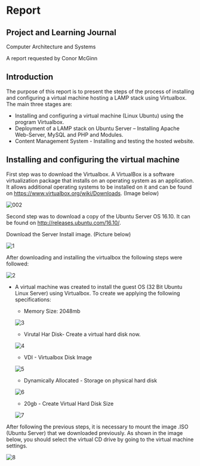 # Report

## Project and Learning Journal

Computer Architecture and Systems

A report requested by Conor McGinn 

## Introduction

The purpose of this report is to present the steps of the process of installing and configuring a virtual machine hosting a LAMP stack using Virtualbox. The main three stages are:
-	Installing and configuring a virtual machine (Linux Ubuntu) using the program Virtualbox.
-	Deployment of a LAMP stack on Ubuntu Server – Installing Apache Web-Server, MySQL and PHP and Modules.
-	Content Management System -  Installing and testing the hosted website.

## Installing and configuring the virtual machine

First step was to download the Virtualbox. A VirtualBox is a software virtualization package that installs on an operating system as an application. It allows additional operating systems to be installed on it and can be found on https://www.virtualbox.org/wiki/Downloads. (Image below)

![002](https://cloud.githubusercontent.com/assets/25640511/25554593/dfbcb228-2cc8-11e7-996d-9171fd9435a5.png)

Second step was to download a copy of the Ubuntu Server OS 16.10. It can be found on http://releases.ubuntu.com/16.10/.

Download the Server Install image. (Picture below)

![1](https://cloud.githubusercontent.com/assets/25640511/25501789/da7a8332-2b8b-11e7-83e7-f3d9096d1e6a.png)

After downloading and installing the virtualbox the following steps were followed:

![2](https://cloud.githubusercontent.com/assets/25640511/25501788/da761cde-2b8b-11e7-80c9-6e24047e6cb3.png)

- A virtual machine was created to install the guest OS (32 Bit Ubuntu Linux Server) using Virtualbox. To create we applying the following specifications:

   - Memory Size: 2048mb
   
   ![3](https://cloud.githubusercontent.com/assets/25640511/25501713/916d657e-2b8b-11e7-9cf7-56ffd324e1a5.png)
   
   - Virutal Har Disk- Create a virtual hard disk now.

   ![4](https://cloud.githubusercontent.com/assets/25640511/25501714/91716b1a-2b8b-11e7-9a95-26cfba41e437.png)

   - VDI - Virtualbox Disk Image
   
   ![5](https://cloud.githubusercontent.com/assets/25640511/25501715/91744060-2b8b-11e7-89d5-7d2942012370.png)
   
   - Dynamically Allocated - Storage on physical hard disk
   
   ![6](https://cloud.githubusercontent.com/assets/25640511/25501716/919d1724-2b8b-11e7-945e-ed524e0d69c6.png)
   
   - 20gb - Create Virtual Hard Disk Size
   
   ![7](https://cloud.githubusercontent.com/assets/25640511/25501717/919e7876-2b8b-11e7-845e-6e2d036651f6.png)
   

After following the previous steps, it is necessary to mount the image .ISO (Ubuntu Server) that we downloaded previously.
As shown in the image below, you should select the virtual CD drive by going to the virtual machine settings.

![8](https://cloud.githubusercontent.com/assets/25640511/25501718/919ef5bc-2b8b-11e7-92c5-9731f87f1d8e.png)




